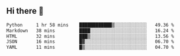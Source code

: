 ## Hi there 👋

<!--START_SECTION:waka-->

```txt
Python     1 hr 58 mins    ████████████▒░░░░░░░░░░░░   49.36 %
Markdown   38 mins         ████░░░░░░░░░░░░░░░░░░░░░   16.24 %
HTML       32 mins         ███▒░░░░░░░░░░░░░░░░░░░░░   13.56 %
JSON       16 mins         █▓░░░░░░░░░░░░░░░░░░░░░░░   06.70 %
YAML       11 mins         █▒░░░░░░░░░░░░░░░░░░░░░░░   04.70 %
```

<!--END_SECTION:waka-->

<!--
**OliverShang/OliverShang** is a ✨ _special_ ✨ repository because its `README.md` (this file) appears on your GitHub profile.

Here are some ideas to get you started:

- 🔭 I’m currently working on ...
- 🌱 I’m currently learning ...
- 👯 I’m looking to collaborate on ...
- 🤔 I’m looking for help with ...
- 💬 Ask me about ...
- 📫 How to reach me: ...
- 😄 Pronouns: ...
- ⚡ Fun fact: ...
-->
